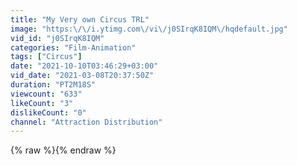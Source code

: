 ```yaml
---
title: "My Very own Circus TRL"
image: "https:\/\/i.ytimg.com\/vi\/j0SIrqK8IQM\/hqdefault.jpg"
vid_id: "j0SIrqK8IQM"
categories: "Film-Animation"
tags: ["Circus"]
date: "2021-10-10T03:46:29+03:00"
vid_date: "2021-03-08T20:37:50Z"
duration: "PT2M18S"
viewcount: "633"
likeCount: "3"
dislikeCount: "0"
channel: "Attraction Distribution"
---
```

{% raw %}{% endraw %}
